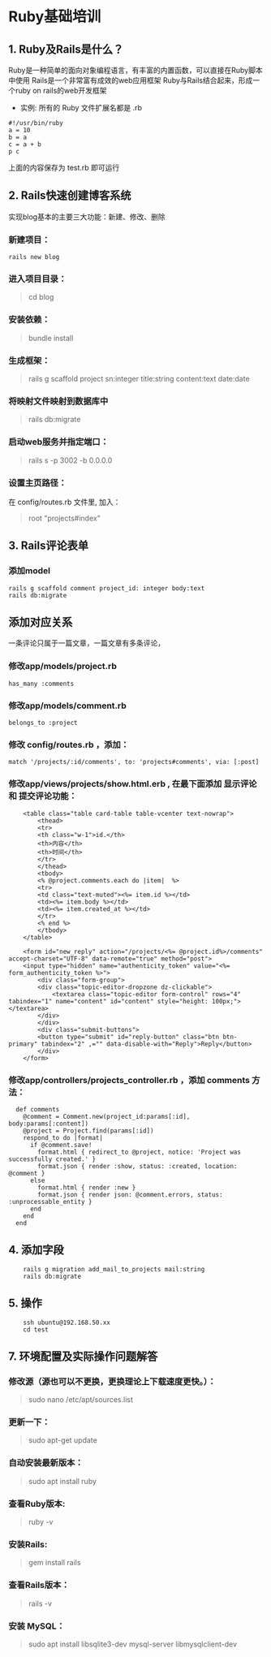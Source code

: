 # Ruby基础培训

## 1. Ruby及Rails是什么？

Ruby是一种简单的面向对象编程语言，有丰富的内置函数，可以直接在Ruby脚本中使用
Rails是一个非常富有成效的web应用框架
Ruby与Rails结合起来，形成一个ruby on rails的web开发框架

- 实例:
所有的 Ruby 文件扩展名都是 .rb
```
#!/usr/bin/ruby
a = 10
b = a
c = a + b
p c
```
上面的内容保存为 test.rb 即可运行

## 2. Rails快速创建博客系统

实现blog基本的主要三大功能：新建、修改、删除
### 新建项目：
    
    rails new blog

### 进入项目目录：

>cd blog

### 安装依赖：
>bundle install

### 生成框架：
>rails g scaffold project sn:integer title:string content:text date:date

### 将映射文件映射到数据库中
>rails db:migrate

### 启动web服务并指定端口：
>rails s -p 3002 -b 0.0.0.0

### 设置主页路径：
在 config/routes.rb 文件里, 加入：
>root "projects#index"

## 3. Rails评论表单
### 添加model
```
rails g scaffold comment project_id: integer body:text
rails db:migrate
```

## 添加对应关系
一条评论只属于一篇文章，一篇文章有多条评论，

###   修改app/models/project.rb
    has_many :comments
### 修改app/models/comment.rb
    belongs_to :project

### 修改 config/routes.rb ，添加：
    match '/projects/:id/comments', to: 'projects#comments', via: [:post]

### 修改app/views/projects/show.html.erb , 在最下面添加 显示评论 和 提交评论功能：
```
    <table class="table card-table table-vcenter text-nowrap">
        <thead>
        <tr>
        <th class="w-1">id.</th>
        <th>内容</th>
        <th>时间</th>
        </tr>
        </thead>
        <tbody>
        <% @project.comments.each do |item|  %>
        <tr>
        <td class="text-muted"><%= item.id %></td>
        <td><%= item.body %></td>
        <td><%= item.created_at %></td>
        </tr>
        <% end %>
        </tbody>
    </table>

    <form id="new_reply" action="/projects/<%= @project.id%>/comments" accept-charset="UTF-8" data-remote="true" method="post">
    <input type="hidden" name="authenticity_token" value="<%= form_authenticity_token %>">
        <div class="form-group">
        <div class="topic-editor-dropzone dz-clickable">
            <textarea class="topic-editor form-control" rows="4" tabindex="1" name="content" id="content" style="height: 100px;"></textarea>
        </div>
        </div> 
        <div class="submit-buttons">
        <button type="submit" id="reply-button" class="btn btn-primary" tabindex="2" ,="" data-disable-with="Reply">Reply</button>
        </div>
    </form>
```

### 修改app/controllers/projects_controller.rb ，添加 comments 方法：
```
  def comments
    @comment = Comment.new(project_id:params[:id], body:params[:content])
    @project = Project.find(params[:id])
    respond_to do |format|
      if @comment.save!
        format.html { redirect_to @project, notice: 'Project was successfully created.' }
        format.json { render :show, status: :created, location: @comment }
      else
        format.html { render :new }
        format.json { render json: @comment.errors, status: :unprocessable_entity }
      end
    end
  end
  ```

## 4. 添加字段
```
    rails g migration add_mail_to_projects mail:string
    rails db:migrate
```

## 5. 操作
```
    ssh ubuntu@192.168.50.xx
    cd test
```

## 7. 环境配置及实际操作问题解答

### 修改源（源也可以不更换，更换理论上下载速度更快。）：
> sudo nano /etc/apt/sources.list

### 更新一下：
> sudo apt-get update

### 自动安装最新版本：
> sudo apt install ruby

### 查看Ruby版本:
> ruby -v

### 安装Rails:
> gem install rails

### 查看Rails版本：
> rails -v

### 安装 MySQL：
> sudo apt install   libsqlite3-dev    mysql-server libmysqlclient-dev
